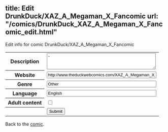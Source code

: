 title: Edit DrunkDuck/XAZ_A_Megaman_X_Fancomic
url: "/comics/DrunkDuck_XAZ_A_Megaman_X_Fancomic_edit.html"
---
Edit info for comic DrunkDuck/XAZ_A_Megaman_X_Fancomic

<form name="comic" action="http://gaepostmail.appspot.com/comic/" method="post">
<table class="comicinfo">
<tr>
<th>Description</th><td><textarea name="description" cols="40" rows="3">-</textarea></td>
</tr>
<tr>
<th>Website</th><td><input type="text" name="url" value="http://www.theduckwebcomics.com/XAZ_A_Megaman_X_Fancomic/" size="40"/></td>
</tr>
<tr>
<th>Genre</th><td><input type="text" name="genre" value="Other" size="40"/></td>
</tr>
<tr>
<th>Language</th><td><input type="text" name="language" value="English" size="40"/></td>
</tr>
<tr>
<th>Adult content</th><td><input type="checkbox" name="adult" value="adult" /></td>
</tr>
<tr>
<th></th><td>
<input type="hidden" name="comic" value="DrunkDuck_XAZ_A_Megaman_X_Fancomic" />
<input type="submit" name="submit" value="Submit" />
</td>
</tr>
</table>
</form>

Back to the [comic](DrunkDuck_XAZ_A_Megaman_X_Fancomic.html).
